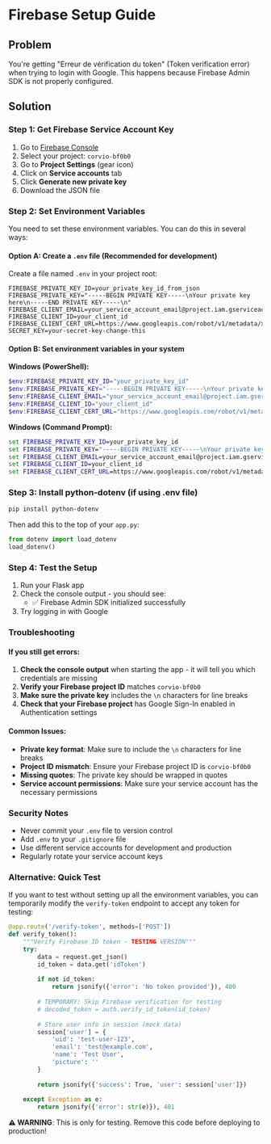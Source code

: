 # Firebase Setup Guide

## Problem
You're getting "Erreur de vérification du token" (Token verification error) when trying to login with Google. This happens because Firebase Admin SDK is not properly configured.

## Solution

### Step 1: Get Firebase Service Account Key

1. Go to [Firebase Console](https://console.firebase.google.com/)
2. Select your project: `corvio-bf0b0`
3. Go to **Project Settings** (gear icon)
4. Click on **Service accounts** tab
5. Click **Generate new private key**
6. Download the JSON file

### Step 2: Set Environment Variables

You need to set these environment variables. You can do this in several ways:

#### Option A: Create a `.env` file (Recommended for development)

Create a file named `.env` in your project root:

```env
FIREBASE_PRIVATE_KEY_ID=your_private_key_id_from_json
FIREBASE_PRIVATE_KEY="-----BEGIN PRIVATE KEY-----\nYour private key here\n-----END PRIVATE KEY-----\n"
FIREBASE_CLIENT_EMAIL=your_service_account_email@project.iam.gserviceaccount.com
FIREBASE_CLIENT_ID=your_client_id
FIREBASE_CLIENT_CERT_URL=https://www.googleapis.com/robot/v1/metadata/x509/your_service_account_email%40project.iam.gserviceaccount.com
SECRET_KEY=your-secret-key-change-this
```

#### Option B: Set environment variables in your system

**Windows (PowerShell):**
```powershell
$env:FIREBASE_PRIVATE_KEY_ID="your_private_key_id"
$env:FIREBASE_PRIVATE_KEY="-----BEGIN PRIVATE KEY-----\nYour private key here\n-----END PRIVATE KEY-----\n"
$env:FIREBASE_CLIENT_EMAIL="your_service_account_email@project.iam.gserviceaccount.com"
$env:FIREBASE_CLIENT_ID="your_client_id"
$env:FIREBASE_CLIENT_CERT_URL="https://www.googleapis.com/robot/v1/metadata/x509/your_service_account_email%40project.iam.gserviceaccount.com"
```

**Windows (Command Prompt):**
```cmd
set FIREBASE_PRIVATE_KEY_ID=your_private_key_id
set FIREBASE_PRIVATE_KEY="-----BEGIN PRIVATE KEY-----\nYour private key here\n-----END PRIVATE KEY-----\n"
set FIREBASE_CLIENT_EMAIL=your_service_account_email@project.iam.gserviceaccount.com
set FIREBASE_CLIENT_ID=your_client_id
set FIREBASE_CLIENT_CERT_URL=https://www.googleapis.com/robot/v1/metadata/x509/your_service_account_email%40project.iam.gserviceaccount.com
```

### Step 3: Install python-dotenv (if using .env file)

```bash
pip install python-dotenv
```

Then add this to the top of your `app.py`:

```python
from dotenv import load_dotenv
load_dotenv()
```

### Step 4: Test the Setup

1. Run your Flask app
2. Check the console output - you should see:
   - ✅ Firebase Admin SDK initialized successfully
3. Try logging in with Google

### Troubleshooting

#### If you still get errors:

1. **Check the console output** when starting the app - it will tell you which credentials are missing
2. **Verify your Firebase project ID** matches `corvio-bf0b0`
3. **Make sure the private key** includes the `\n` characters for line breaks
4. **Check that your Firebase project** has Google Sign-In enabled in Authentication settings

#### Common Issues:

- **Private key format**: Make sure to include the `\n` characters for line breaks
- **Project ID mismatch**: Ensure your Firebase project ID is `corvio-bf0b0`
- **Missing quotes**: The private key should be wrapped in quotes
- **Service account permissions**: Make sure your service account has the necessary permissions

### Security Notes

- Never commit your `.env` file to version control
- Add `.env` to your `.gitignore` file
- Use different service accounts for development and production
- Regularly rotate your service account keys

### Alternative: Quick Test

If you want to test without setting up all the environment variables, you can temporarily modify the `verify-token` endpoint to accept any token for testing:

```python
@app.route('/verify-token', methods=['POST'])
def verify_token():
    """Verify Firebase ID token - TESTING VERSION"""
    try:
        data = request.get_json()
        id_token = data.get('idToken')
        
        if not id_token:
            return jsonify({'error': 'No token provided'}), 400
        
        # TEMPORARY: Skip Firebase verification for testing
        # decoded_token = auth.verify_id_token(id_token)
        
        # Store user info in session (mock data)
        session['user'] = {
            'uid': 'test-user-123',
            'email': 'test@example.com',
            'name': 'Test User',
            'picture': ''
        }
        
        return jsonify({'success': True, 'user': session['user']})
        
    except Exception as e:
        return jsonify({'error': str(e)}), 401
```

**⚠️ WARNING**: This is only for testing. Remove this code before deploying to production! 